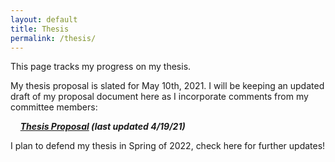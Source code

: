 ```yaml
---
layout: default 
title: Thesis 
permalink: /thesis/
---
```


This page tracks my progress on my thesis.

My thesis proposal is slated for May 10th, 2021.  I will be keeping an updated draft of my proposal document here as I incorporate comments from my committee members:

&nbsp;&nbsp;&nbsp;&nbsp;***[Thesis Proposal](/proposal.pdf) \(last updated 4/19/21\)***

I plan to defend my thesis in Spring of 2022, check here for further updates!
